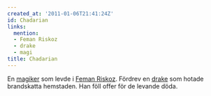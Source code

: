 ```yaml
---
created_at: '2011-01-06T21:41:24Z'
id: Chadarian
links:
  mention:
  - Feman Riskoz
  - drake
  - magi
title: Chadarian
---
```


En [magiker] som levde i [Feman Riskoz]. Fördrev en [drake] som hotade brandskatta hemstaden. Han
föll offer för de levande döda.

  [magiker]: magi
  [Feman Riskoz]: Feman_Riskoz
  [drake]: drake
